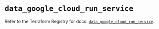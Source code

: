 # `data_google_cloud_run_service`

Refer to the Terraform Registry for docs: [`data_google_cloud_run_service`](https://registry.terraform.io/providers/hashicorp/google/6.46.0/docs/data-sources/cloud_run_service).
